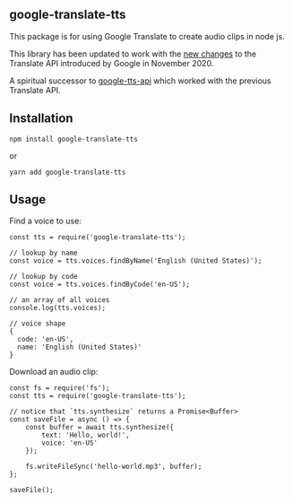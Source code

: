 google-translate-tts
---

This package is for using Google Translate to create audio clips in node js.

This library has been updated to work with the [new
changes](https://github.com/Boudewijn26/gTTS-token/blob/master/docs/november-2020-translate-changes.md)
to the Translate API introduced by Google in November 2020.

A spiritual successor to [google-tts-api](https://github.com/zlargon/google-tts)
which worked with the previous Translate API.

## Installation

`npm install google-translate-tts`

or

`yarn add google-translate-tts`

## Usage

Find a voice to use:

```
const tts = require('google-translate-tts');

// lookup by name
const voice = tts.voices.findByName('English (United States)');

// lookup by code
const voice = tts.voices.findByCode('en-US');

// an array of all voices
console.log(tts.voices);

// voice shape
{
  code: 'en-US',
  name: 'English (United States)'
}
```

Download an audio clip:

```
const fs = require('fs');
const tts = require('google-translate-tts');

// notice that `tts.synthesize` returns a Promise<Buffer>
const saveFile = async () => {
    const buffer = await tts.synthesize({
        text: 'Hello, world!',
        voice: 'en-US'
    });

    fs.writeFileSync('hello-world.mp3', buffer);
};

saveFile();
```
